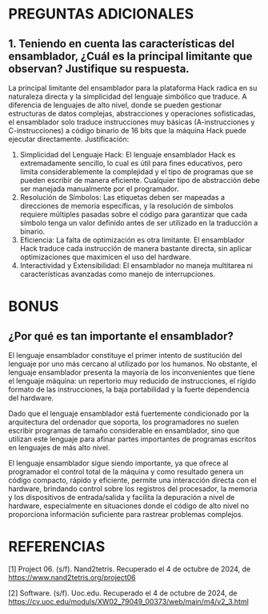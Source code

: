 # PREGUNTAS ADICIONALES

## 1. Teniendo en cuenta las características del ensamblador, ¿Cuál es la principal limitante que observan? Justifique su respuesta.

La principal limitante del ensamblador para la plataforma Hack radica en su naturaleza directa y la simplicidad del lenguaje simbólico que traduce. A diferencia de lenguajes de alto nivel, donde se pueden gestionar estructuras de datos complejas, abstracciones y operaciones sofisticadas, el ensamblador solo traduce instrucciones muy básicas (A-instrucciones y C-instrucciones) a código binario de 16 bits que la máquina Hack puede ejecutar directamente.
Justificación:
1. Simplicidad del Lenguaje Hack: El lenguaje ensamblador Hack es extremadamente sencillo, lo cual es útil para fines educativos, pero limita considerablemente la complejidad y el tipo de programas que se pueden escribir de manera eficiente. Cualquier tipo de abstracción debe ser manejada manualmente por el programador.
2. Resolución de Símbolos: Las etiquetas deben ser mapeadas a direcciones de memoria específicas, y la resolución de símbolos requiere múltiples pasadas sobre el código para garantizar que cada símbolo tenga un valor definido antes de ser utilizado en la traducción a binario.
3. Eficiencia: La falta de optimización es otra limitante. El ensamblador Hack traduce cada instrucción de manera bastante directa, sin aplicar optimizaciones que maximicen el uso del hardware.
4. Interactividad y Extensibilidad: El ensamblador no maneja multitarea ni características avanzadas como manejo de interrupciones.


# BONUS

## ¿Por qué es tan importante el ensamblador?

El lenguaje ensamblador constituye el primer intento de sustitución del lenguaje por uno más cercano al utilizado por los humanos. No obstante, el lenguaje ensamblador presenta la mayoría de los inconvenientes que tiene el lenguaje máquina: un repertorio muy reducido de instrucciones, el rígido formato de las instrucciones, la baja portabilidad y la fuerte dependencia del hardware.

Dado que el lenguaje ensamblador está fuertemente condicionado por la arquitectura del ordenador que soporta, los programadores no suelen escribir programas de tamaño considerable en ensamblador, sino que utilizan este lenguaje para afinar partes importantes de programas escritos en lenguajes de más alto nivel.

El lenguaje ensamblador sigue siendo importante, ya que ofrece al programador el control total de la máquina y como resultado genera un código compacto, rápido y eficiente, permite una interacción directa con el hardware, brindando control sobre los registros del procesador, la memoria y los dispositivos de entrada/salida y facilita la depuración a nivel de hardware, especialmente en situaciones donde el código de alto nivel no proporciona información suficiente para rastrear problemas complejos.

# REFERENCIAS

[1] Project 06. (s/f). Nand2tetris. Recuperado el 4 de octubre de 2024, de https://www.nand2tetris.org/project06

[2] Software. (s/f). Uoc.edu. Recuperado el 4 de octubre de 2024, de https://cv.uoc.edu/moduls/XW02_79049_00373/web/main/m4/v2_3.html


